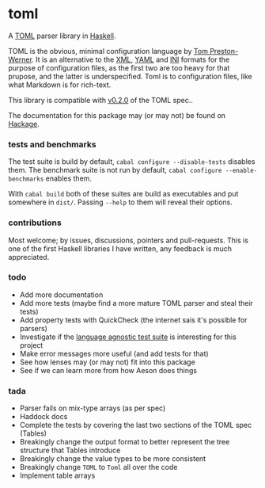 toml
====

A [TOML](https://github.com/mojombo/toml) parser library in [Haskell](http://haskell-lang.org).

TOML is the obvious, minimal configuration language by
[Tom Preston-Werner](https://github.com/mojombo).
It is an alternative to the [XML](http://www.w3.org/TR/REC-xml/),
[YAML](http://www.yaml.org/spec/1.2/spec.html) and
[INI](http://en.wikipedia.org/wiki/INI_file) formats for the purpose of
configuration files, as the first two are too heavy for that prupose,
and the latter is underspecified.
Toml is to configuration files, like what Markdown is for rich-text.

This library is compatible with
[v0.2.0](https://github.com/toml-lang/toml/releases/tag/v0.2.0)
of the TOML spec..

The documentation for this package may (or may not) be found on [Hackage](https://hackage.haskell.org/package/toml).


### tests and benchmarks

The test suite is build by default, `cabal configure --disable-tests` disables them.
The benchmark suite is not run by default, `cabal configure --enable-benchmarks` enables them.

With `cabal build` both of these suites are build as executables and
put somewhere in `dist/`. Passing `--help` to them will reveal their
options.


### contributions

Most welcome; by issues, discussions, pointers and pull-requests.
This is one of the first Haskell libraries I have written, any
feedback is much appreciated.


### todo

* Add more documentation
* Add more tests (maybe find a more mature TOML parser and steal their tests)
* Add property tests with QuickCheck (the internet sais it's possible for parsers)
* Investigate if the [language agnostic test suite](https://github.com/BurntSushi/toml-test) is interesting for this project
* Make error messages more useful (and add tests for that)
* See how lenses may (or may not) fit into this package
* See if we can learn more from how Aeson does things


### tada

* Parser fails on mix-type arrays (as per spec)
* Haddock docs
* Complete the tests by covering the last two sections of the TOML spec (Tables)
* Breakingly change the output format to better represent the tree structure that Tables introduce
* Breakingly change the value types to be more consistent
* Breakingly change `TOML` to `Toml` all over the code
* Implement table arrays
